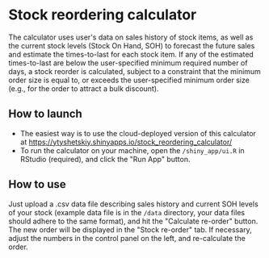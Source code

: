 # Stock reordering calculator

The calculator uses user's data on sales history of stock items, as well as the current stock levels (Stock On Hand, SOH) 
to forecast the future sales and estimate the times-to-last for each stock item. If any of the estimated times-to-last are below 
the user-specified minimum required number of days, a stock reorder is calculated, subject to a constraint that the minimum order size
is equal to, or exceeds the user-specified minimum order size (e.g., for the order to attract a bulk discount).

## How to launch

* The easiest way is to use the cloud-deployed version of this calculator at https://ytyshetskiy.shinyapps.io/stock_reordering_calculator/
* To run the calculator on your machine, open the ```/shiny_app/ui.R``` in RStudio (required), and click the "Run App" button.

## How to use

Just upload a .csv data file describing sales history and current SOH levels of your stock (example data file is in the ```/data``` directory, your data files should adhere to the same format), and hit the "Calculate re-order" button. The new order will be displayed in the "Stock re-order" tab. If necessary, adjust the numbers in the control panel on the left, and re-calculate the order.
